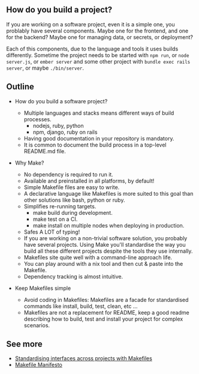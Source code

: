 ## How do you build a project?

If you are working on a software project, even it is a simple one, you problably have several components. Maybe one for the frontend, and one for the backend? Maybe one for managing data, or secrets, or deployment? 

Each of this components, due to the language and tools it uses builds differently. Sometime the project needs to be started with `npm run`, or `node server.js`, or `ember server` and some other project with `bundle exec rails server`, or maybe `./bin/server`. 
 
## Outline

- How do you build a software project?
  - Multiple languages and stacks means different ways of build processes.
    - nodejs, ruby, python
    - npm, django, ruby on rails
  - Having good documentation in your repository is mandatory.
  - It is common to document the build process in a top-level README.md file.

- Why Make?
  - No dependency is required to run it.
  - Available and preinstalled in all platforms, by default!
  - Simple Makefile files are easy to write.
  - A declarative language like Makefiles is more suited to this goal than
    other solutions like bash, python or ruby.
  - Simplifies re-running targets.
    - make build during development.
    - make test on a CI.
    - make install on multiple nodes when deploying in production.
  - Safes A LOT of typing!
  - If you are working on a non-trivial software solution, you probably have
    several projects. Using Make you'll standardise the way you build all these
    different projects despite the tools they use internally.
  - Makefiles site quite well with a command-line approach life.
  - You can play around with a nix tool and then cut & paste into the Makefile.
  - Dependency tracking is almost intuitive.

- Keep Makefiles simple
  - Avoid coding in Makefiles: Makefiles are a facade for standardised commands
    like install, build, test, clean, etc ...
  - Makefiles are not a replacement for README, keep a good readme describing
    how to build, test and install your project for complex scenarios.

## See more

- [Standardising interfaces across projects with Makefiles](https://blog.trainline.eu/13439-standardizing-interfaces-across-projects-with-makefiles)
- [Makefile Manifesto](https://biowiki.org/wiki/index.php/Makefile_Manifesto)
